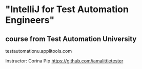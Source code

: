 # "IntelliJ for Test Automation Engineers"

## course from Test Automation University
testautomationu.applitools.com

Instructor: Corina Pip
https://github.com/iamalittletester
